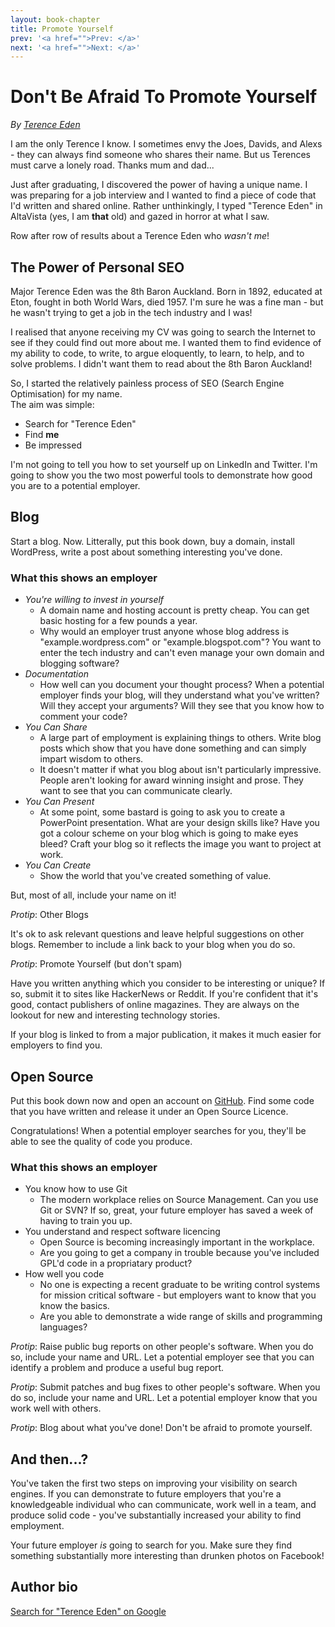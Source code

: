 ```yaml
---
layout: book-chapter
title: Promote Yourself
prev: '<a href="">Prev: </a>'
next: '<a href="">Next: </a>'
---
```



# Don't Be Afraid To Promote Yourself

_By [Terence Eden](http://shkspr.mobi/blog/)_

I am the only Terence I know.  I sometimes envy the Joes, Davids, and Alexs - they can always find someone who shares their name.  But us Terences must carve a lonely road.  Thanks mum and dad...

Just after graduating, I discovered the power of having a unique name.  I was preparing for a job interview and I wanted to find a piece of code that I'd written and shared online.  Rather unthinkingly, I typed "Terence Eden" in AltaVista (yes, I am __that__ old) and gazed in horror at what I saw.

Row after row of results about a Terence Eden who *wasn't me*!

## The Power of Personal SEO

Major Terence Eden was the 8th Baron Auckland.  Born in 1892, educated at Eton, fought in both World Wars, died 1957.  I'm sure he was a fine man - but he wasn't trying to get a job in the tech industry and I was!

I realised that anyone receiving my CV was going to search the Internet to see if they could find out more about me.  I wanted them to find evidence of my ability to code, to write, to argue eloquently, to learn, to help, and to solve problems.  I didn't want them to read about the 8th Baron Auckland!

So, I started the relatively painless process of SEO (Search Engine Optimisation) for my name.  
The aim was simple:
+ Search for "Terence Eden"
+ Find __me__
+ Be impressed

I'm not going to tell you how to set yourself up on LinkedIn and Twitter.  I'm going to show you the two most powerful tools to demonstrate how good you are to a potential employer.

## Blog

Start a blog.  Now.  Litterally, put this book down, buy a domain, install WordPress, write a post about something interesting you've done.

### What this shows an employer

+ _You're willing to invest in yourself_
	+ A domain name and hosting account is pretty cheap.  You can get basic hosting for a few pounds a year.
	+ Why would an employer trust anyone whose blog address is "example.wordpress.com" or "example.blogspot.com"?  You want to enter the tech industry and can't even manage your own domain and blogging software?
+ _Documentation_
	+ How well can you document your thought process?  When a potential employer finds your blog, will they understand what you've written?  Will they accept your arguments?  Will they see that you know how to comment your code?
+ _You Can Share_
	+ A large part of employment is explaining things to others.  Write blog posts which show that you have done something and can simply impart wisdom to others.
	+ It doesn't matter if what you blog about isn't particularly impressive.  People aren't looking for award winning insight and prose.  They want to see that you can communicate clearly.
+ _You Can Present_
	+ At some point, some bastard is going to ask you to create a PowerPoint presentation.  What are your design skills like?  Have you got a colour scheme on your blog which is going to make eyes bleed?  Craft your blog so it reflects the image you want to project at work.
+ _You Can Create_
	+ Show the world that you've created something of value.

But, most of all, include your name on it!

_Protip_: Other Blogs

It's ok to ask relevant questions and leave helpful suggestions on other blogs.  Remember to include a link back to your blog when you do so.

_Protip_: Promote Yourself (but don't spam)

Have you written anything which you consider to be interesting or unique?  If so, submit it to sites like HackerNews or Reddit.  If you're confident that it's good, contact publishers of online magazines.  They are always on the lookout for new and interesting technology stories.

If your blog is linked to from a major publication, it makes it much easier for employers to find you.

## Open Source

Put this book down now and open an account on [GitHub](https://github.com/).  Find some code that you have written and release it under an Open Source Licence.

Congratulations! When a potential employer searches for you, they'll be able to see the quality of code you produce.

### What this shows an employer

+ You know how to use Git
	+ The modern workplace relies on Source Management.  Can you use Git or SVN?  If so, great, your future employer has saved a week of having to train you up.
+ You understand and respect software licencing
	+ Open Source is becoming increasingly important in the workplace.
	+ Are you going to get a company in trouble because you've included GPL'd code in a propriatary product?
+ How well you code
	+ No one is expecting a recent graduate to be writing control systems for mission critical software - but employers want to know that you know the basics.
	+ Are you able to demonstrate a wide range of skills and programming languages?

_Protip_: Raise public bug reports on other people's software.  When you do so, include your name and URL.  Let a potential employer see that you can identify a problem and produce a useful bug report.

_Protip_: Submit patches and bug fixes to other people's software.  When you do so, include your name and URL.  Let a potential employer know that you work well with others.

_Protip_: Blog about what you've done!  Don't be afraid to promote yourself.

## And then...?

You've taken the first two steps on improving your visibility on search engines.  If you can demonstrate to future employers that you're a knowledgeable individual who can communicate, work well in a team, and produce solid code - you've substantially increased your ability to find employment.

Your future employer *is* going to search for you.  Make sure they find something substantially more interesting than drunken photos on Facebook!

## Author bio
[Search for "Terence Eden" on Google](https://www.google.co.uk/search?q=terence+eden)
